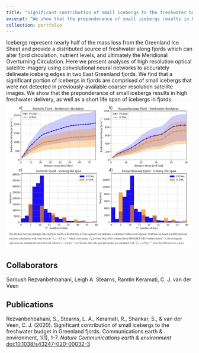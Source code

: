 ```yaml
---
title: "Significant contribution of small icebergs to the freshwater budget in Greenland fjords"
excerpt: "We show that the preponderance of small icebergs results in high freshwater delivery, as well as a short life span of icebergs in fjords. <br/><img src='https://raw.githubusercontent.com/glacierSid/imgs/main/nature_comm_small_iceberg_significance.jpeg'>"
collection: portfolio
---
```


Icebergs represent nearly half of the mass loss from the Greenland Ice Sheet and provide a distributed source of freshwater along fjords which can alter fjord circulation, nutrient levels, and ultimately the Meridional Overturning Circulation. Here we present analyses of high resolution optical satellite imagery using convolutional neural networks to accurately delineate iceberg edges in two East Greenland fjords. We find that a significant portion of icebergs in fjords are comprised of small icebergs that were not detected in previously-available coarser resolution satellite images. We show that the preponderance of small icebergs results in high freshwater delivery, as well as a short life span of icebergs in fjords. <br/>
![freshwater_lifespan_estimate](https://raw.githubusercontent.com/glacierSid/imgs/main/nature_comm_small_iceberg_freshwater.jpeg)

## Collaborators
Soroush Rezvanbehbahani, Leigh A. Stearns, Ramtin Keramati, C. J. van der Veen

## Publications
Rezvanbehbahani, S., Stearns, L. A., Keramati, R., Shankar, S., & van der Veen, C. J. (2020). Significant contribution of small icebergs to the freshwater budget in Greenland fjords. Communications earth & environment, 1(1), 1-7.
<i>Nature Communications earth & environment</i> <a href='https://doi.org/10.1038/s43247-020-00032-3'>doi:10.1038/s43247-020-00032-3</a>
